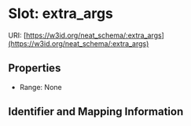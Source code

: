 # Slot: extra_args

URI: [https://w3id.org/neat_schema/:extra_args](https://w3id.org/neat_schema/:extra_args)



<!-- no inheritance hierarchy -->


## Properties

 * Range: None



## Identifier and Mapping Information





